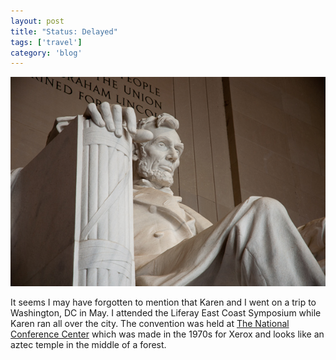 ```yaml
---
layout: post
title: "Status: Delayed"
tags: ['travel']
category: 'blog'
---
```


![Lincoln](/media/2011/10/lincoln.jpg)

It seems I may have forgotten to mention that Karen and I went on a trip
to Washington, DC in May. I attended the Liferay East Coast Symposium
while Karen ran all over the city. The convention was held at [The
National Conference
Center](http://en.wikipedia.org/wiki/The_National_Conference_Center)
which was made in the 1970s for Xerox and looks like an aztec temple in
the middle of a forest.  
